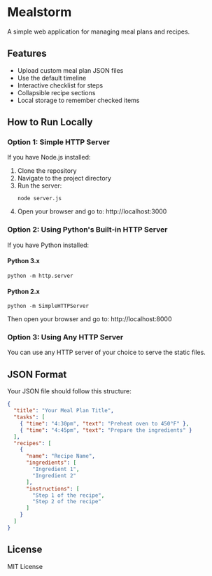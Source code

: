 # Mealstorm

A simple web application for managing meal plans and recipes.

## Features

- Upload custom meal plan JSON files
- Use the default timeline
- Interactive checklist for steps
- Collapsible recipe sections
- Local storage to remember checked items

## How to Run Locally

### Option 1: Simple HTTP Server

If you have Node.js installed:

1. Clone the repository
2. Navigate to the project directory
3. Run the server:
   ```
   node server.js
   ```
4. Open your browser and go to: http://localhost:3000

### Option 2: Using Python's Built-in HTTP Server

If you have Python installed:

#### Python 3.x
```
python -m http.server
```

#### Python 2.x
```
python -m SimpleHTTPServer
```

Then open your browser and go to: http://localhost:8000

### Option 3: Using Any HTTP Server

You can use any HTTP server of your choice to serve the static files.

## JSON Format

Your JSON file should follow this structure:

```json
{
  "title": "Your Meal Plan Title",
  "tasks": [
    { "time": "4:30pm", "text": "Preheat oven to 450°F" },
    { "time": "4:45pm", "text": "Prepare the ingredients" }
  ],
  "recipes": [
    {
      "name": "Recipe Name",
      "ingredients": [
        "Ingredient 1",
        "Ingredient 2"
      ],
      "instructions": [
        "Step 1 of the recipe",
        "Step 2 of the recipe"
      ]
    }
  ]
}
```

## License

MIT License 